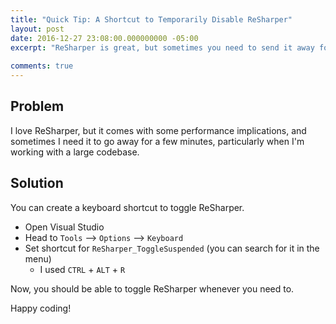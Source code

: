 ```yaml
---
title: "Quick Tip: A Shortcut to Temporarily Disable ReSharper"
layout: post
date: 2016-12-27 23:08:00.000000000 -05:00
excerpt: "ReSharper is great, but sometimes you need to send it away for a bit."
  
comments: true
---
```

## Problem
I love ReSharper, but it comes with some performance implications, and sometimes I need it to go away for a few minutes, particularly when I'm working with a large codebase.

## Solution
You can create a keyboard shortcut to toggle ReSharper.

* Open Visual Studio
* Head to `Tools` --> `Options` --> `Keyboard`
* Set shortcut for `ReSharper_ToggleSuspended` (you can search for it in the menu)
  * I used `CTRL` + `ALT` + `R`

Now, you should be able to toggle ReSharper whenever you need to.

Happy coding!